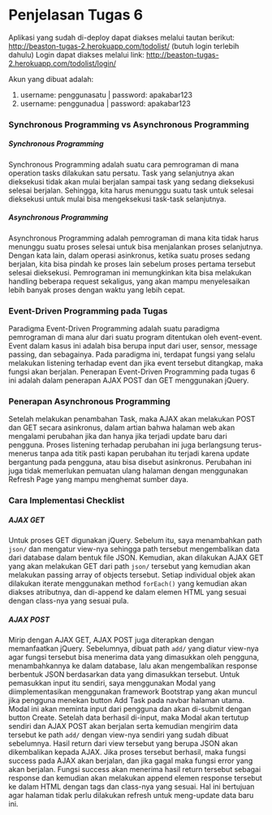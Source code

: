 # Penjelasan Tugas 6

Aplikasi yang sudah di-deploy dapat diakses melalui tautan berikut:
http://beaston-tugas-2.herokuapp.com/todolist/ (butuh login terlebih dahulu)
Login dapat diakses melalui link: http://beaston-tugas-2.herokuapp.com/todolist/login/

Akun yang dibuat adalah:
1. username: penggunasatu | password: apakabar123
2. username: penggunadua | password: apakabar123

### Synchronous Programming vs Asynchronous Programming

##### Synchronous Programming
Synchronous Programming adalah suatu cara pemrograman di mana operation tasks dilakukan satu persatu. Task yang selanjutnya akan dieksekusi tidak akan mulai berjalan sampai task yang sedang dieksekusi selesai berjalan. Sehingga, kita harus menunggu suatu task untuk selesai dieksekusi untuk mulai bisa mengeksekusi task-task selanjutnya.

##### Asynchronous Programming
Asynchronous Programming adalah pemrograman di mana kita tidak harus menunggu suatu proses selesai untuk bisa menjalankan proses selanjutnya. Dengan kata lain, dalam operasi asinkronus, ketika suatu proses sedang berjalan, kita bisa pindah ke proses lain sebelum proses pertama tersebut selesai dieksekusi. Pemrograman ini memungkinkan kita bisa melakukan handling beberapa request sekaligus, yang akan mampu menyelesaikan lebih banyak proses dengan waktu yang lebih cepat.

### Event-Driven Programming pada Tugas
Paradigma Event-Driven Programming adalah suatu paradigma pemrograman di mana alur dari suatu program ditentukan oleh event-event. Event dalam kasus ini adalah bisa berupa input dari user, sensor, message passing, dan sebagainya. Pada paradigma ini, terdapat fungsi yang selalu melakukan listening terhadap event dan jika event tersebut ditangkap, maka fungsi akan berjalan. Penerapan Event-Driven Programming pada tugas 6 ini adalah dalam penerapan AJAX POST dan GET menggunakan jQuery. 

### Penerapan Asynchronous Programming
Setelah melakukan penambahan Task, maka AJAX akan melakukan POST dan GET secara asinkronus, dalam artian bahwa halaman web akan mengalami perubahan jika dan hanya jika terjadi update baru dari pengguna. Proses listening terhadap perubahan ini juga berlangsung terus-menerus tanpa ada titik pasti kapan perubahan itu terjadi karena update bergantung pada pengguna, atau bisa disebut asinkronus. Perubahan ini juga tidak memerlukan pemuatan ulang halaman dengan menggunakan Refresh Page yang mampu menghemat sumber daya.

### Cara Implementasi Checklist
##### AJAX GET
Untuk proses GET digunakan jQuery. Sebelum itu, saya menambahkan path `json/` dan mengatur view-nya sehingga path tersebut mengembalikan data dari database dalam bentuk file JSON. Kemudian, akan dilakukan AJAX GET yang akan melakukan GET dari path `json/` tersebut yang kemudian akan melakukan passing array of objects tersebut. Setiap individual objek akan dilakukan iterate menggunakan method `forEach()` yang kemudian akan diakses atributnya, dan di-append ke dalam elemen HTML yang sesuai dengan class-nya yang sesuai pula.

##### AJAX POST
Mirip dengan AJAX GET, AJAX POST juga diterapkan dengan memanfaatkan jQuery. Sebelumnya, dibuat path `add/` yang diatur view-nya agar fungsi tersebut bisa menerima data yang dimasukkan oleh pengguna, menambahkannya ke dalam database, lalu akan mengembalikan response berbentuk JSON berdasarkan data yang dimasukkan tersebut. Untuk pemasukkan input itu sendiri, saya menggunakan Modal yang diimplementasikan menggunakan framework Bootstrap yang akan muncul jika pengguna menekan button Add Task pada navbar halaman utama. Modal ini akan meminta input dari pengguna dan akan di-submit dengan button Create. Setelah data berhasil di-input, maka Modal akan tertutup sendiri dan AJAX POST akan berjalan serta kemudian mengirim data tersebut ke path `add/` dengan view-nya sendiri yang sudah dibuat sebelumnya. Hasil return dari view tersebut yang berupa JSON akan dikembalikan kepada AJAX. Jika proses tersebut berhasil, maka fungsi success pada AJAX akan berjalan, dan jika gagal maka fungsi error yang akan berjalan. Fungsi success akan menerima hasil return tersebut sebagai response dan kemudian akan melakukan append elemen response tersebut ke dalam HTML dengan tags dan class-nya yang sesuai. Hal ini bertujuan agar halaman tidak perlu dilakukan refresh untuk meng-update data baru ini. 
